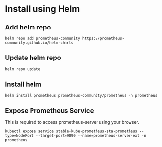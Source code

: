 # Install using Helm

## Add helm repo

`helm repo add prometheus-community https://prometheus-community.github.io/helm-charts`

## Update helm repo

`helm repo update`

## Install helm 

`helm install prometheus prometheus-community/prometheus -n prometheus`

## Expose Prometheus Service

This is required to access prometheus-server using your browser.

`kubectl expose service stable-kube-prometheus-sta-prometheus --type=NodePort --target-port=9090 --name=prometheus-server-ext -n prometheus`

